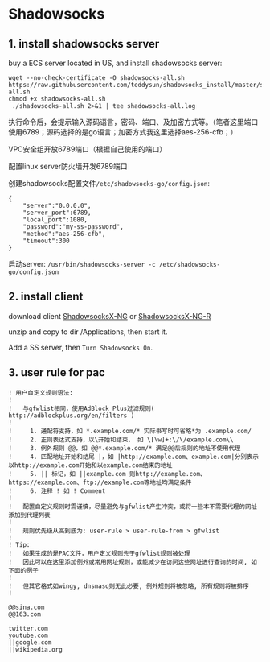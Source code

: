 # Shadowsocks

## 1. install shadowsocks server

buy a ECS server located in US, and install shadowsocks server:

```
wget --no-check-certificate -O shadowsocks-all.sh https://raw.githubusercontent.com/teddysun/shadowsocks_install/master/shadowsocks-all.sh
chmod +x shadowsocks-all.sh
 ./shadowsocks-all.sh 2>&1 | tee shadowsocks-all.log
```

执行命令后，会提示输入源码语言，密码、端口、及加密方式等。（笔者这里端口使用6789；源码选择的是go语言；加密方式我这里选择aes-256-cfb；）

VPC安全组开放6789端口（根据自己使用的端口）

配置linux server防火墙开发6789端口

创建shadowsocks配置文件`/etc/shadowsocks-go/config.json`:
```
{
    "server":"0.0.0.0",
    "server_port":6789,
    "local_port":1080,
    "password":"my-ss-password",
    "method":"aes-256-cfb",
    "timeout":300
}
```

启动server: `/usr/bin/shadowsocks-server -c /etc/shadowsocks-go/config.json`


## 2. install client

download client [ShadowsocksX-NG](https://github.com/shadowsocks/ShadowsocksX-NG/releases/) 
or [ShadowsocksX-NG-R](https://github.com/qinyuhang/ShadowsocksX-NG-R/releases)

unzip and copy to dir /Applications, then start it.

Add a SS server, then `Turn Shadowsocks On`.


## 3. user rule for pac

```
! 用户自定义规则语法:
!
!   与gfwlist相同，使用AdBlock Plus过滤规则( http://adblockplus.org/en/filters )
!
!     1. 通配符支持，如 *.example.com/* 实际书写时可省略*为 .example.com/
!     2. 正则表达式支持，以\开始和结束， 如 \[\w]+:\/\/example.com\\
!     3. 例外规则 @@，如 @@*.example.com/* 满足@@后规则的地址不使用代理
!     4. 匹配地址开始和结尾 |，如 |http://example.com、example.com|分别表示以http://example.com开始和以example.com结束的地址
!     5. || 标记，如 ||example.com 则http://example.com、https://example.com、ftp://example.com等地址均满足条件
!     6. 注释 ! 如 ! Comment
!
!   配置自定义规则时需谨慎，尽量避免与gfwlist产生冲突，或将一些本不需要代理的网址添加到代理列表
!
!   规则优先级从高到底为: user-rule > user-rule-from > gfwlist
!
! Tip: 
!   如果生成的是PAC文件，用户定义规则先于gfwlist规则被处理
!   因此可以在这里添加例外或常用网址规则，或能减少在访问这些网址进行查询的时间, 如下面的例子
!
!   但其它格式如wingy, dnsmasq则无此必要, 例外规则将被忽略, 所有规则将被排序
! 

@@sina.com
@@163.com

twitter.com
youtube.com
||google.com
||wikipedia.org
```
